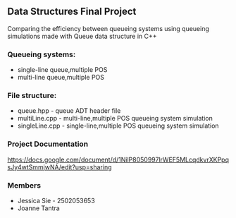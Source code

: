## Data Structures Final Project 
Comparing the efficiency between queueing systems using queueing simulations made with Queue data structure in C++

### Queueing systems:
* single-line queue,multiple POS 
* multi-line queue,multiple POS 

### File structure:
* queue.hpp - queue ADT header file
* multiLine.cpp - multi-line,multiple POS queueing system simulation
* singleLine.cpp - single-line,multiple POS queueing system simulation

### Project Documentation
https://docs.google.com/document/d/1NilP8050997lrWEF5MLcqdkvrXKPpqsJy4wtSmmjwNA/edit?usp=sharing 

### Members
* Jessica Sie - 2502053653
* Joanne Tantra 

